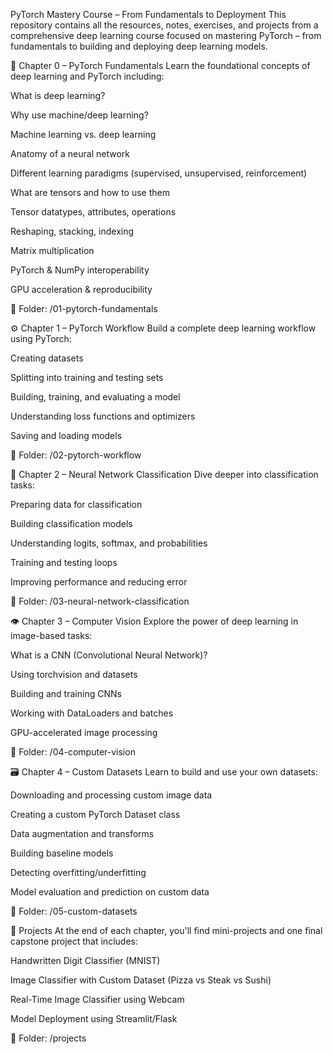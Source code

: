 PyTorch Mastery Course – From Fundamentals to Deployment
This repository contains all the resources, notes, exercises, and projects from a comprehensive deep learning course focused on mastering PyTorch – from fundamentals to building and deploying deep learning models.

🧠 Chapter 0 – PyTorch Fundamentals
Learn the foundational concepts of deep learning and PyTorch including:

What is deep learning?

Why use machine/deep learning?

Machine learning vs. deep learning

Anatomy of a neural network

Different learning paradigms (supervised, unsupervised, reinforcement)

What are tensors and how to use them

Tensor datatypes, attributes, operations

Reshaping, stacking, indexing

Matrix multiplication

PyTorch & NumPy interoperability

GPU acceleration & reproducibility

📁 Folder: /01-pytorch-fundamentals

⚙️ Chapter 1 – PyTorch Workflow
Build a complete deep learning workflow using PyTorch:

Creating datasets

Splitting into training and testing sets

Building, training, and evaluating a model

Understanding loss functions and optimizers

Saving and loading models

📁 Folder: /02-pytorch-workflow

🧪 Chapter 2 – Neural Network Classification
Dive deeper into classification tasks:

Preparing data for classification

Building classification models

Understanding logits, softmax, and probabilities

Training and testing loops

Improving performance and reducing error

📁 Folder: /03-neural-network-classification

👁️ Chapter 3 – Computer Vision
Explore the power of deep learning in image-based tasks:

What is a CNN (Convolutional Neural Network)?

Using torchvision and datasets

Building and training CNNs

Working with DataLoaders and batches

GPU-accelerated image processing

📁 Folder: /04-computer-vision

🗃️ Chapter 4 – Custom Datasets
Learn to build and use your own datasets:

Downloading and processing custom image data

Creating a custom PyTorch Dataset class

Data augmentation and transforms

Building baseline models

Detecting overfitting/underfitting

Model evaluation and prediction on custom data

📁 Folder: /05-custom-datasets

🧩 Projects
At the end of each chapter, you'll find mini-projects and one final capstone project that includes:

Handwritten Digit Classifier (MNIST)

Image Classifier with Custom Dataset (Pizza vs Steak vs Sushi)

Real-Time Image Classifier using Webcam

Model Deployment using Streamlit/Flask

📁 Folder: /projects

